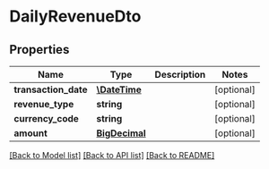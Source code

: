 # DailyRevenueDto

## Properties
Name | Type | Description | Notes
------------ | ------------- | ------------- | -------------
**transaction_date** | [**\DateTime**](\DateTime.md) |  | [optional] 
**revenue_type** | **string** |  | [optional] 
**currency_code** | **string** |  | [optional] 
**amount** | [**BigDecimal**](BigDecimal.md) |  | [optional] 

[[Back to Model list]](../README.md#documentation-for-models) [[Back to API list]](../README.md#documentation-for-api-endpoints) [[Back to README]](../README.md)

